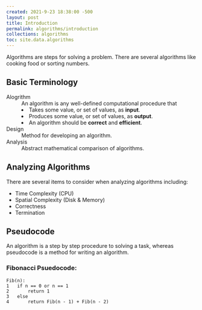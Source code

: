 ```yaml
---
created: 2021-9-23 18:38:00 -500
layout: post
title: Introduction
permalink: algorithms/introduction
collections: algorithms
toc: site.data.algorithms
---
```


Algorithms are steps for solving a problem. 
There are several algorithms like cooking food or sorting numbers.

## Basic Terminology

<dl>
<dt>Alogrithm</dt>
<dd>An algorithm is any well-defined computational procedure that
    <li> Takes some value, or set of values, as <strong>input</strong>.</li>
    <li>Produces some value, or set of values, as <strong>output</strong>.</li>
    <li>An algorithm should be <strong>correct</strong> and <strong>efficient</strong>.</li>
</dd>
<dt>Design</dt>
<dd>Method for developing an algorithm.</dd>
<dt>Analysis</dt>
<dd>Abstract mathematical comparison of algorithms.</dd>
</dl>

## Analyzing Algorithms

There are several items to consider when analyzing algorithms including: 

* Time Complexity (CPU)
* Spatial Complexity (Disk & Memory)
* Correctness
* Termination

## Pseudocode

An algorithm is a step by step procedure to solving a task,
whereas pseudocode is a method for writing an algorithm.

### Fibonacci Psuedocode:
```https
Fib(n):
1   if n == 0 or n == 1
2       return 1
3   else 
4       return Fib(n - 1) + Fib(n - 2)
```

<!-- ## Case Study: Insertion Sort
```https
incomplete
``` -->